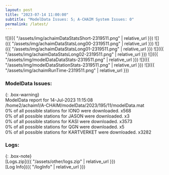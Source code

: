 ```yaml
---
layout: post
title: "2023-07-14 11:00:00"
subtitle: "ModelData Issues: 5; A-CHAIM System Issues: 0"
permalink: /latest/
---
```


![]({{ "/assets/img/achaimDataStatsShort-2319511.png" | relative_url }})
![]({{ "/assets/img/achaimDataStatsLong00-2319511.png" | relative_url }})
![]({{ "/assets/img/achaimDataStatsLong01-2319511.png" | relative_url }})
![]({{ "/assets/img/achaimDataStatsLong02-2319511.png" | relative_url }})
![]({{ "/assets/img/modelDataDataStats-2319511.png" | relative_url }})
![]({{ "/assets/img/modelDataStationStats-2319511.png" | relative_url }})
![]({{ "/assets/img/achaimRunTime-2319511.png" | relative_url }})


### ModelData Issues:  
  
{: .box-warning}  
 ModelData report for 14-Jul-2023 11:15:08   
 /home2/achaim1/A-CHAIM/modelData/2023/195/11/modelData.mat   
 0% of all possible stations for IONO were downloaded. x568   
 0% of all possible stations for JASON were downloaded. x3   
 0% of all possible stations for KASI were downloaded. x3573   
 0% of all possible stations for QGN were downloaded. x5   
 0% of all possible stations for KARTVERKET were downloaded. x3282   
  


### Logs:  
  
{: .box-note}  
[Logs.zip]({{ "/assets/other/logs.zip" | relative_url }})  
[Log Info]({{ "/logInfo" | relative_url }})  
